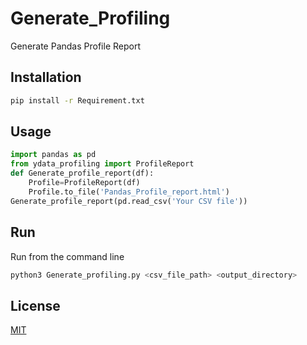 # Generate_Profiling
Generate Pandas Profile Report

## Installation
```bash
pip install -r Requirement.txt
```

## Usage
```python
import pandas as pd
from ydata_profiling import ProfileReport
def Generate_profile_report(df):
    Profile=ProfileReport(df)
    Profile.to_file('Pandas_Profile_report.html')
Generate_profile_report(pd.read_csv('Your CSV file'))

```

## Run
Run from the command line
```bash
python3 Generate_profiling.py <csv_file_path> <output_directory>
```

## License
[MIT](https://choosealicense.com/licenses/mit/)
